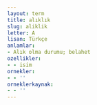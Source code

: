 ```yaml
---
layout: term
title: alıklık
slug: aliklik
letter: A
lisan: Türkçe
anlamlar:
- Alık olma durumu; belahet
ozellikler:
- - isim
ornekler:
- - ''
orneklerkaynak:
- - ''
---
```

